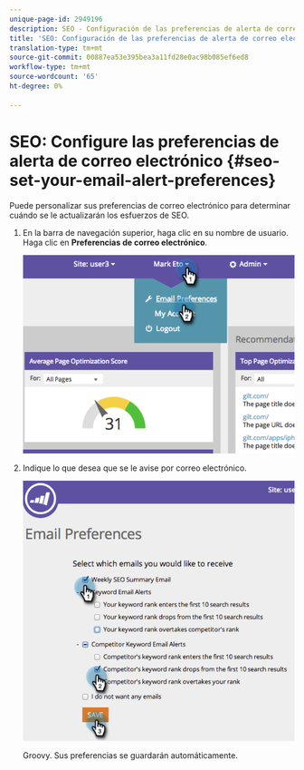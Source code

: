 ```yaml
---
unique-page-id: 2949196
description: SEO - Configuración de las preferencias de alerta de correo electrónico - Documentos de marketing - Documentación del producto
title: 'SEO: Configuración de las preferencias de alerta de correo electrónico'
translation-type: tm+mt
source-git-commit: 00887ea53e395bea3a11fd28e0ac98b085ef6ed8
workflow-type: tm+mt
source-wordcount: '65'
ht-degree: 0%

---
```



# SEO: Configure las preferencias de alerta de correo electrónico {#seo-set-your-email-alert-preferences}

Puede personalizar sus preferencias de correo electrónico para determinar cuándo se le actualizarán los esfuerzos de SEO.

1. En la barra de navegación superior, haga clic en su nombre de usuario. Haga clic en **Preferencias de correo electrónico**.

   ![](assets/image2014-9-17-21-3a23-3a28.png)

1. Indique lo que desea que se le avise por correo electrónico.

   ![](assets/image2014-9-17-21-3a23-3a33.png)

   Groovy. Sus preferencias se guardarán automáticamente.

